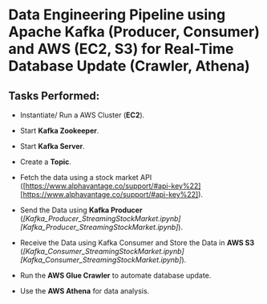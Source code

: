 # Data Engineering Pipeline using Apache Kafka (Producer, Consumer) and AWS (EC2, S3) for Real-Time Database Update (Crawler, Athena)

## Tasks Performed:

- Instantiate/ Run a AWS Cluster (**EC2**).

- Start **Kafka Zookeeper**.

- Start **Kafka Server**.

- Create a **Topic**.

- Fetch the data using a stock market API ([https://www.alphavantage.co/support/#api-key%22][https://www.alphavantage.co/support/#api-key%22]).

- Send the Data using **Kafka Producer** (*[Kafka_Producer_StreamingStockMarket.ipynb][Kafka_Producer_StreamingStockMarket.ipynb]*).

- Receive the Data using Kafka Consumer and Store the Data in **AWS S3** (*[Kafka_Consumer_StreamingStockMarket.ipynb][Kafka_Consumer_StreamingStockMarket.ipynb]*).

- Run the **AWS Glue Crawler** to automate database update.

- Use the **AWS Athena** for data analysis.